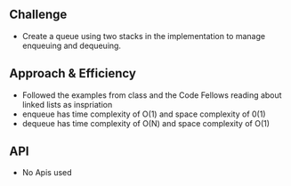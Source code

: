 ## Challenge
- Create a queue using two stacks in the implementation to manage enqueuing and dequeuing.

## Approach & Efficiency
- Followed the examples from class and the Code Fellows reading about linked lists as inspriation
- enqueue has time complexity of O(1) and space complexity of 0(1)
- dequeue has time complexity of O(N) and space complexity of O(1)


## API
- No Apis used
